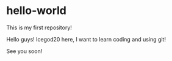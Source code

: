 # hello-world
This is my first repository!

Hello guys!
Icegod20 here, I want to learn coding and using git!

See you soon!

